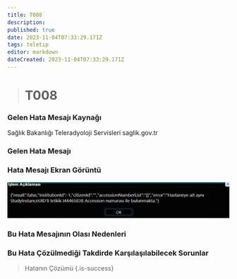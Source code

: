 ```yaml
---
title: T008
description: 
published: true
date: 2023-11-04T07:33:29.171Z
tags: teletıp
editor: markdown
dateCreated: 2023-11-04T07:33:29.171Z
---
```


> # T008 

### Gelen Hata Mesajı Kaynağı
Sağlık Bakanlığı Teleradyoloji Servisleri  saglik.gov.tr  

### Gelen Hata Mesajı 

### Hata Mesajı Ekran Görüntü

![t008.png](/hatagoruntu/t008.png)

### Bu Hata Mesajının Olası Nedenleri 


### Bu Hata Çözülmediği Takdirde Karşılaşılabilecek Sorunlar


> Hatanın Çözümü
{.is-success}
